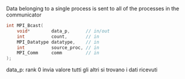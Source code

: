 Data belonging to a single process is sent to all of the processes in the communicator

```c
int MPI_Bcast(
	void*        data_p,      // in/out
	int          count,       // in
	MPI_Datatype datatype,    // in
	int          source_proc, // in
	MPI_Comm     comm         // in
);
```

data_p: rank 0 invia valore tutti gli altri si trovano i dati ricevuti

